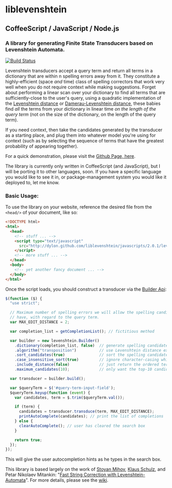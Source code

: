 # liblevenshtein

## CoffeeScript / JavaScript / Node.js

### A library for generating Finite State Transducers based on Levenshtein Automata.

[![Build Status](https://travis-ci.org/dylon/liblevenshtein-coffeescript.svg?branch=master)](https://travis-ci.org/dylon/liblevenshtein-coffeescript)

Levenshtein transducers accept a query term and return all terms in a
dictionary that are within n spelling errors away from it. They constitute a
highly-efficient (space _and_ time) class of spelling correctors that work very
well when you do not require context while making suggestions.  Forget about
performing a linear scan over your dictionary to find all terms that are
sufficiently-close to the user's query, using a quadratic implementation of the
[Levenshtein distance](https://en.wikipedia.org/wiki/Levenshtein_distance) or
[Damerau-Levenshtein
distance](https://en.wikipedia.org/wiki/Damerau%E2%80%93Levenshtein_distance),
these babies find _all_ the terms from your dictionary in linear time _on the
length of the query term_ (not on the size of the dictionary, on the length of
the query term).

If you need context, then take the candidates generated by the transducer as a
starting place, and plug them into whatever model you're using for context (such
as by selecting the sequence of terms that have the greatest probability of
appearing together).

For a quick demonstration, please visit the [Github Page,
here](http://dylon.github.io/liblevenshtein/).

The library is currently only written in CoffeeScript (and JavaScript), but I
will be porting it to other languages, soon.  If you have a specific language
you would like to see it in, or package-management system you would like it
deployed to, let me know.

### Basic Usage:

To use the library on your website, reference the desired file from the
`<head/>` of your document, like so:

```html
<!DOCTYPE html>
<html>
  <head>
    <!-- stuff ... -->
    <script type="text/javascript"
      src="http://dylon.github.com/liblevenshtein/javascripts/2.0.1/levenshtein-transducer.min.js">
    </script>
    <!-- more stuff ... -->
  </head>
  <body>
    <!-- yet another fancy document ... -->
  </body>
</html>
```

Once the script loads, you should construct a transducer via the [Builder
Api](http://dylon.github.io/liblevenshtein/docs/coffeescript/builder.html):

```javascript
$(function ($) {
  "use strict";

  // Maximum number of spelling errors we will allow the spelling candidates to
  // have, with regard to the query term.
  var MAX_EDIT_DISTANCE = 2;

  var completion_list = getCompletionList(); // fictitious method

  var builder = new levenshtein.Builder()
    .dictionary(completion_list, false)  // generate spelling candidates from unsorted completion_list
    .algorithm("transposition")          // use Levenshtein distance extended with transposition
    .sort_candidates(true)               // sort the spelling candidates before returning them
    .case_insensitive_sort(true)         // ignore character-casing while sorting terms
    .include_distance(false)             // just return the ordered terms (drop the distances)
    .maximum_candidates(10);             // only want the top-10 candidates

  var transducer = builder.build();

  var $queryTerm = $('#query-term-input-field');
  $queryTerm.keyup(function (event) {
    var candidates, term = $.trim($queryTerm.val());

    if (term) {
      candidates = transducer.transduce(term, MAX_EDIT_DISTANCE);
      printAutoComplete(candidates); // print the list of completions
    } else {
      clearAutoComplete(); // user has cleared the search box
    }

    return true;
  });
});
```

This will give the user autocompletion hints as he types in the search box.

This library is based largely on the work of [Stoyan
Mihov](http://www.lml.bas.bg/~stoyan/), [Klaus
Schulz](http://www.cis.uni-muenchen.de/people/schulz.html), and Petar Nikolaev Mitankin: "[Fast
String Correction with
Levenshtein-Automata](http://citeseerx.ist.psu.edu/viewdoc/summary?doi=10.1.1.16.652
"Klaus Schulz and Stoyan Mihov (2002)")".  For more details, please see the
[wiki](https://github.com/dylon/liblevenshtein/wiki).
